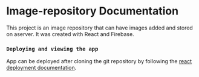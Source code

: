 # Image-repository Documentation

This project is an image repository that can have images added and stored on aserver. It was created with React and Firebase.


### `Deploying and viewing the app`

App can be deployed after cloning the git repository by following the [react deployment documentation](https://create-react-app.dev/docs/deployment).
